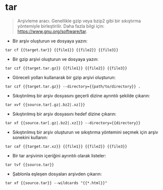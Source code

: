 # tar

> Arşivleme aracı.
> Genellikle gzip veya bzip2 gibi bir sıkıştırma yöntemiyle birleştirilir.
> Daha fazla bilgi için: <https://www.gnu.org/software/tar>.

- Bir arşiv oluşturun ve dosyaya yazın:

`tar cf {{target.tar}} {{file1}} {{file2}} {{file3}}`

- Bir gzip arşivi oluşturun ve dosyaya yazın:

`tar czf {{target.tar.gz}} {{file1}} {{file2}} {{file3}}`

- Göreceli yolları kullanarak bir gzip arşivi oluşturun:

`tar czf {{target.tar.gz}} --directory={{path/to/directory}} .`

- Sıkıştırılmış bir arşiv dosyasını geçerli dizine ayrıntılı şekilde çıkarın:

`tar xvf {{source.tar[.gz|.bz2|.xz]}}`

- Sıkıştırılmış bir arşiv dosyasını hedef dizine çıkarın:

`tar xf {{source.tar[.gz|.bz2|.xz]}} --directory={{directory}}`

- Sıkıştırılmış bir arşiv oluşturun ve sıkıştırma yöntemini seçmek için arşiv sonekini kullanın:

`tar caf {{target.tar.xz}} {{file1}} {{file2}} {{file3}}`

- Bir tar arşivinin içeriğini ayrıntılı olarak listeler:

`tar tvf {{source.tar}}`

- Şablonla eşleşen dosyaları arşivden çıkarın:

`tar xf {{source.tar}} --wildcards "{{*.html}}"`
